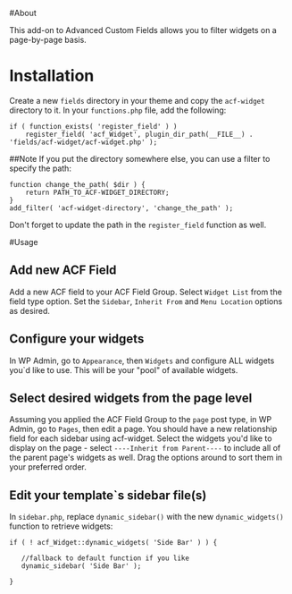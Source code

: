 #About

This add-on to Advanced Custom Fields allows you to filter widgets on a page-by-page basis.



# Installation

Create a new `fields` directory in your theme and copy the `acf-widget` directory to it. In your `functions.php` file, add the following:

    if ( function_exists( 'register_field' ) )
        register_field( 'acf_Widget', plugin_dir_path(__FILE__) . 'fields/acf-widget/acf-widget.php' );


##Note
If you put the directory somewhere else, you can use a filter to specify the path:

    function change_the_path( $dir ) {
        return PATH_TO_ACF-WIDGET_DIRECTORY;
    }
    add_filter( 'acf-widget-directory', 'change_the_path' );

Don't forget to update the path in the `register_field` function as well.



#Usage

## Add new ACF Field

Add a new ACF field to your ACF Field Group. Select `Widget List` from the field type option. Set the `Sidebar`, `Inherit From` and `Menu Location` options as desired.

## Configure your widgets

In WP Admin, go to `Appearance`, then `Widgets` and configure ALL widgets you`d like to use. This will be your "pool" of available widgets.

## Select desired widgets from the page level

Assuming you applied the ACF Field Group to the `page` post type, in WP Admin, go to `Pages`, then edit a page. You should have a new relationship field for each sidebar using acf-widget. Select the widgets you'd like to display on the page - select `----Inherit from Parent----` to include all of the parent page's widgets as well. Drag the options around to sort them in your preferred order.

## Edit your template`s sidebar file(s)

In `sidebar.php`, replace `dynamic_sidebar()` with the new `dynamic_widgets()` function to retrieve widgets:

    if ( ! acf_Widget::dynamic_widgets( 'Side Bar' ) ) {

       //fallback to default function if you like
       dynamic_sidebar( 'Side Bar' );

    }




